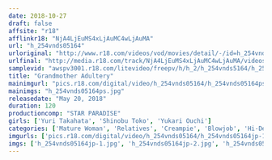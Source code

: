 ```yaml
---
date: 2018-10-27
draft: false
affsite: "r18"
afflinkr18: "NjA4LjEuMS4xLjAuMC4wLjAuMA"
url: "h_254vnds05164"
urloriginal: "http://www.r18.com/videos/vod/movies/detail/-/id=h_254vnds05164"
urlfinal: "http://media.r18.com/track/NjA4LjEuMS4xLjAuMC4wLjAuMA/videos/vod/movies/detail/-/id=h_254vnds05164"
samplevid: "awspv3001.r18.com/litevideo/freepv/h/h_2/h_254vnds5164/h_254vnds5164_dmb_w.mp4"
title: "Grandmother Adultery"
mainimgurl: "pics.r18.com/digital/video/h_254vnds05164/h_254vnds05164ps.jpg"
mainimgs: "h_254vnds05164ps.jpg"
releasedate: "May 20, 2018"
duration: 120
productioncomp: "STAR PARADISE"
girls: ['Yuri Takahata', 'Shinobu Toko', 'Yukari Ouchi']
categories: ['Mature Woman', 'Relatives', 'Creampie', 'Blowjob', 'Hi-Def']
imgurls: ['pics.r18.com/digital/video/h_254vnds05164/h_254vnds05164jp-1.jpg', 'pics.r18.com/digital/video/h_254vnds05164/h_254vnds05164jp-2.jpg', 'pics.r18.com/digital/video/h_254vnds05164/h_254vnds05164jp-3.jpg', 'pics.r18.com/digital/video/h_254vnds05164/h_254vnds05164jp-4.jpg', 'pics.r18.com/digital/video/h_254vnds05164/h_254vnds05164jp-5.jpg', 'pics.r18.com/digital/video/h_254vnds05164/h_254vnds05164jp-6.jpg', 'pics.r18.com/digital/video/h_254vnds05164/h_254vnds05164jp-7.jpg', 'pics.r18.com/digital/video/h_254vnds05164/h_254vnds05164jp-8.jpg', 'pics.r18.com/digital/video/h_254vnds05164/h_254vnds05164jp-9.jpg', 'pics.r18.com/digital/video/h_254vnds05164/h_254vnds05164jp-10.jpg', 'pics.r18.com/digital/video/h_254vnds05164/h_254vnds05164jp-11.jpg', 'pics.r18.com/digital/video/h_254vnds05164/h_254vnds05164jp-12.jpg', 'pics.r18.com/digital/video/h_254vnds05164/h_254vnds05164jp-13.jpg', 'pics.r18.com/digital/video/h_254vnds05164/h_254vnds05164jp-14.jpg', 'pics.r18.com/digital/video/h_254vnds05164/h_254vnds05164jp-15.jpg', 'pics.r18.com/digital/video/h_254vnds05164/h_254vnds05164jp-16.jpg', 'pics.r18.com/digital/video/h_254vnds05164/h_254vnds05164jp-17.jpg', 'pics.r18.com/digital/video/h_254vnds05164/h_254vnds05164jp-18.jpg', 'pics.r18.com/digital/video/h_254vnds05164/h_254vnds05164jp-19.jpg', 'pics.r18.com/digital/video/h_254vnds05164/h_254vnds05164jp-20.jpg']
imgs: ['h_254vnds05164jp-1.jpg', 'h_254vnds05164jp-2.jpg', 'h_254vnds05164jp-3.jpg', 'h_254vnds05164jp-4.jpg', 'h_254vnds05164jp-5.jpg', 'h_254vnds05164jp-6.jpg', 'h_254vnds05164jp-7.jpg', 'h_254vnds05164jp-8.jpg', 'h_254vnds05164jp-9.jpg', 'h_254vnds05164jp-10.jpg', 'h_254vnds05164jp-11.jpg', 'h_254vnds05164jp-12.jpg', 'h_254vnds05164jp-13.jpg', 'h_254vnds05164jp-14.jpg', 'h_254vnds05164jp-15.jpg', 'h_254vnds05164jp-16.jpg', 'h_254vnds05164jp-17.jpg', 'h_254vnds05164jp-18.jpg', 'h_254vnds05164jp-19.jpg', 'h_254vnds05164jp-20.jpg']
---
```

